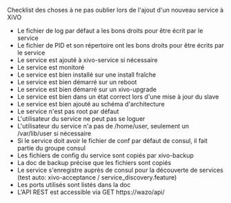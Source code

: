 Checklist des choses à ne pas oublier lors de l'ajout d'un nouveau service à XiVO

- Le fichier de log par défaut a les bons droits pour être écrit par le service
- Le fichier de PID et son répertoire ont les bons droits pour être écrits par le service
- Le service est ajouté à xivo-service si nécessaire
- Le service est monitoré
- Le service est bien installé sur une install fraîche
- Le service est bien démarré sur un reboot
- Le service est bien démarré sur un xivo-upgrade
- Le service est bien dans un état correct lors d'une mise à jour du slave
- Le service est bien ajouté au schéma d'architecture
- Le service n'est pas root par défaut
- L'utilisateur du service ne peut pas se loguer
- L'utilisateur du service n'a pas de /home/user, seulement un /var/lib/user si nécessaire
- Si le service doit avoir le fichier de conf par défaut de consul, il fait partie du groupe consul
- Les fichiers de config du service sont copiés par xivo-backup
- La doc de backup précise que les fichiers sont copiés
- Le service s'enregistre auprès de consul pour la découverte de services (test auto: xivo-acceptance / service_discovery.feature)
- Les ports utilisés sont listés dans la doc
- L'API REST est accessible via GET https://wazo/api/<service>
